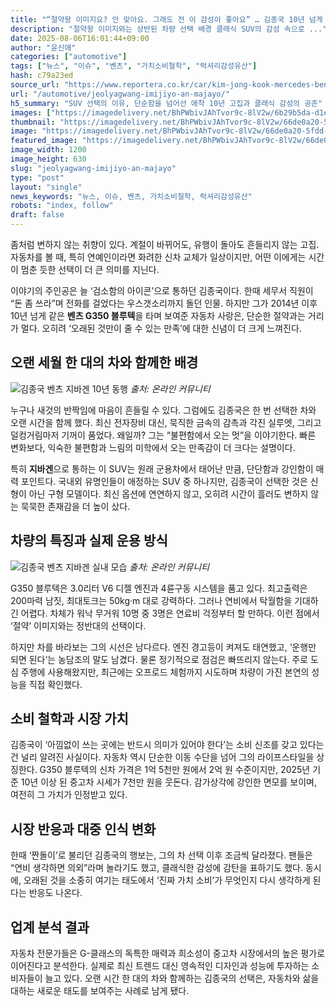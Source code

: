 ```yaml
---
title: "“절약왕 이미지요? 안 맞아요. 그래도 전 이 감성이 좋아요” … 김종국 10년 넘게 같은 차, 벤츠 지바겐의 매력"
description: "절약왕 이미지와는 상반된 차량 선택 배경 클래식 SUV의 감성 속으로 ..."
date: 2025-08-06T16:01:44+09:00
author: "윤신애"
categories: ["automotive"]
tags: ["뉴스", "이슈", "벤츠", "가치소비철학", "럭셔리감성유산"]
hash: c79a23ed
source_url: "https://www.reportera.co.kr/car/kim-jong-kook-mercedes-benz-and-g-wagens/"
url: "/automotive/jeolyagwang-imijiyo-an-majayo/"
h5_summary: "SUV 선택의 이유, 단순함을 넘어선 애착 10년 고집과 클래식 감성의 공존"
images: ["https://imagedelivery.net/BhPWbivJAhTvor9c-8lV2w/6b29b5da-d1ef-409c-87ef-02ace897da00/public", "https://imagedelivery.net/BhPWbivJAhTvor9c-8lV2w/66de0a20-5fdd-4f90-cde8-bb14544a4a00/public", "https://imagedelivery.net/BhPWbivJAhTvor9c-8lV2w/75d94a71-83d7-464b-6e74-98bf99ae8c00/public"]
thumbnail: "https://imagedelivery.net/BhPWbivJAhTvor9c-8lV2w/66de0a20-5fdd-4f90-cde8-bb14544a4a00/public"
image: "https://imagedelivery.net/BhPWbivJAhTvor9c-8lV2w/66de0a20-5fdd-4f90-cde8-bb14544a4a00/public"
featured_image: "https://imagedelivery.net/BhPWbivJAhTvor9c-8lV2w/66de0a20-5fdd-4f90-cde8-bb14544a4a00/public"
image_width: 1200
image_height: 630
slug: "jeolyagwang-imijiyo-an-majayo"
type: "post"
layout: "single"
news_keywords: "뉴스, 이슈, 벤츠, 가치소비철학, 럭셔리감성유산"
robots: "index, follow"
draft: false
---
```


좀처럼 변하지 않는 취향이 있다. 계절이 바뀌어도, 유행이 돌아도 흔들리지 않는 고집. 자동차를 볼 때, 특히 연예인이라면 화려한 신차 교체가 일상이지만, 어떤 이에게는 시간이 멈춘 듯한 선택이 더 큰 의미를 지닌다.

이야기의 주인공은 늘 ‘검소함의 아이콘’으로 통하던 김종국이다. 한때 세무서 직원이 “돈 좀 쓰라”며 전화를 걸었다는 우스갯소리까지 돌던 인물. 하지만 그가 2014년 이후 10년 넘게 같은 **벤츠 G350 블루텍**을 타며 보여준 자동차 사랑은, 단순한 절약과는 거리가 멀다. 오히려 ‘오래된 것만이 줄 수 있는 만족’에 대한 신념이 더 크게 느껴진다.

## 오랜 세월 한 대의 차와 함께한 배경

![김종국 벤츠 지바겐 10년 동행](https://imagedelivery.net/BhPWbivJAhTvor9c-8lV2w/6b29b5da-d1ef-409c-87ef-02ace897da00/public)
*출처: 온라인 커뮤니티*


누구나 새것의 반짝임에 마음이 흔들릴 수 있다. 그럼에도 김종국은 한 번 선택한 차와 오랜 시간을 함께 했다. 최신 전자장비 대신, 묵직한 금속의 감촉과 각진 실루엣, 그리고 덜컹거림마저 기꺼이 품었다. 왜일까? 그는 “불편함에서 오는 멋”을 이야기한다. 빠른 변화보다, 익숙한 불편함과 느림의 미학에서 오는 만족감이 더 크다는 설명이다.

특히 **지바겐**으로 통하는 이 SUV는 원래 군용차에서 태어난 만큼, 단단함과 강인함이 매력 포인트다. 국내외 유명인들이 애정하는 SUV 중 하나지만, 김종국이 선택한 것은 신형이 아닌 구형 모델이다. 최신 옵션에 연연하지 않고, 오히려 시간이 흘러도 변하지 않는 묵묵한 존재감을 더 높이 샀다.

## 차량의 특징과 실제 운용 방식

![김종국 벤츠 지바겐 실내 모습](https://imagedelivery.net/BhPWbivJAhTvor9c-8lV2w/75d94a71-83d7-464b-6e74-98bf99ae8c00/public)
*출처: 온라인 커뮤니티*


G350 블루텍은 3.0리터 V6 디젤 엔진과 4륜구동 시스템을 품고 있다. 최고출력은 200마력 남짓, 최대토크는 50kg·m 대로 강력하다. 그러나 연비에서 탁월함을 기대하긴 어렵다. 차체가 워낙 무거워 10명 중 3명은 연료비 걱정부터 할 만하다. 이런 점에서 ‘절약’ 이미지와는 정반대의 선택이다.

하지만 차를 바라보는 그의 시선은 남다르다. 엔진 경고등이 켜져도 태연했고, ‘운행만 되면 된다’는 농담조의 말도 남겼다. 물론 정기적으로 점검은 빠뜨리지 않는다. 주로 도심 주행에 사용해왔지만, 최근에는 오프로드 체험까지 시도하며 차량이 가진 본연의 성능을 직접 확인했다.

## 소비 철학과 시장 가치

김종국이 ‘아낌없이 쓰는 곳에는 반드시 의미가 있어야 한다’는 소비 신조를 갖고 있다는 건 널리 알려진 사실이다. 자동차 역시 단순한 이동 수단을 넘어 그의 라이프스타일을 상징한다. G350 블루텍의 신차 가격은 1억 5천만 원에서 2억 원 수준이지만, 2025년 기준 10년 이상 된 중고차 시세가 7천만 원을 웃돈다. 감가상각에 강인한 면모를 보이며, 여전히 그 가치가 인정받고 있다.

## 시장 반응과 대중 인식 변화

한때 ‘짠돌이’로 불리던 김종국의 행보는, 그의 차 선택 이후 조금씩 달라졌다. 팬들은 “연비 생각하면 의외”라며 놀라기도 했고, 클래식한 감성에 감탄을 표하기도 했다. 동시에, 오래된 것을 소중히 여기는 태도에서 ‘진짜 가치 소비’가 무엇인지 다시 생각하게 된다는 반응도 나온다.

## 업계 분석 결과

자동차 전문가들은 G-클래스의 독특한 매력과 희소성이 중고차 시장에서의 높은 평가로 이어진다고 분석한다. 실제로 최신 트렌드 대신 영속적인 디자인과 성능에 투자하는 소비자들이 늘고 있다. 오랜 시간 한 대의 차와 함께하는 김종국의 선택은, 자동차와 삶을 대하는 새로운 태도를 보여주는 사례로 남게 됐다.

